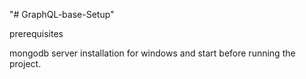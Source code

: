 "# GraphQL-base-Setup" 


prerequisites

mongodb server installation for windows and start before running the project.


